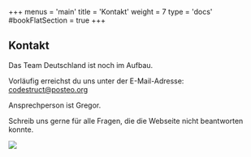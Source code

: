 +++
menus = 'main'
title = 'Kontakt'
weight = 7
type = 'docs'
#bookFlatSection = true
+++

## Kontakt

Das Team Deutschland ist noch im Aufbau.

Vorläufig erreichst du uns unter der E-Mail-Adresse: codestruct@posteo.org

Ansprechperson ist Gregor.

Schreib uns gerne für alle Fragen, die die Webseite nicht beantworten konnte.

![](https://c.pxhere.com/photos/94/82/dock_feet_footwear_jetty_mat_shoes_sign_sneakers-1173337.jpg!d)
